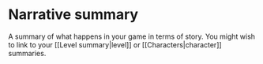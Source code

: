 # Narrative summary

A summary of what happens in your game in terms of story. You might wish to link to your [[Level summary|level]] or [[Characters|character]] summaries.


